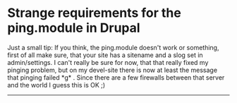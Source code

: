 # Strange requirements for the ping.module in Drupal

Just a small tip: If you think, the ping.module doesn't work or something, first of all make sure, that your site has a sitename and a slog set in admin/settings. I can't really be sure for now, that that really fixed my pinging problem, but on my devel-site there is now at least the message that pinging failed \*g\* . Since there are a few firewalls between that server and the world I guess this is OK ;)

-------------------------------

